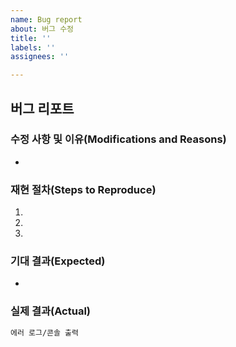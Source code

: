 ```yaml
---
name: Bug report
about: 버그 수정
title: ''
labels: ''
assignees: ''

---
```


## 버그 리포트

### 수정 사항 및 이유(Modifications and Reasons)
- 

### 재현 절차(Steps to Reproduce)
1.
2.
3.

### 기대 결과(Expected)
-

### 실제 결과(Actual)
```bash
에러 로그/콘솔 출력
